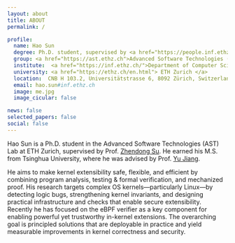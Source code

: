 ```yaml
---
layout: about
title: ABOUT
permalink: /

profile:
  name: Hao Sun
  degree: Ph.D. student, supervised by <a href="https://people.inf.ethz.ch/suz/">Prof. Zhendong Su</a>
  group: <a href="https://ast.ethz.ch">Advanced Software Technologies (AST) Lab</a>
  institute:  <a href="https://inf.ethz.ch/">Department of Computer Science</a>
  university: <a href="https://ethz.ch/en.html"> ETH Zurich </a>
  location:  CNB H 103.2, Universitätstrasse 6, 8092 Zürich, Switzerland
  email: hao.sun#inf.ethz.ch
  image: me.jpg
  image_cicular: false

news: false
selected_papers: false
social: false
---
```

Hao Sun is a Ph.D. student in the Advanced Software Technologies (AST) Lab at ETH Zurich, supervised by Prof. [Zhendong Su](https://people.inf.ethz.ch/suz/). He earned his M.S. from Tsinghua University, where he was advised by Prof. [Yu Jiang](https://sites.google.com/site/jiangyu198964).

He aims to make kernel extensibility safe, flexible, and efficient by combining program analysis, testing & formal verification, and mechanized proof. His research targets complex OS kernels—particularly Linux—by detecting logic bugs, strengthening kernel invariants, and designing practical infrastructure and checks that enable secure extensibility. Recently he has focused on the eBPF verifier as a key component for enabling powerful yet trustworthy in-kernel extensions. The overarching goal is principled solutions that are deployable in practice and yield measurable improvements in kernel correctness and security.
